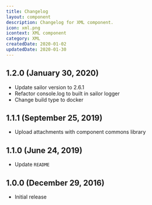 ```yaml
---
title: Changelog
layout: component
description: Changelog for XML component.
icon: xml.png
icontext: XML component
category: XML
createdDate: 2020-01-02
updatedDate: 2020-01-30
---
```


## 1.2.0 (January 30, 2020)

* Update sailor version to 2.6.1
* Refactor console.log to built in sailor logger
* Change build type to docker

## 1.1.1 (September 25, 2019)

* Upload attachments with component commons library

## 1.1.0 (June 24, 2019)

* Update `README`

## 1.0.0 (December 29, 2016)

* Initial release
